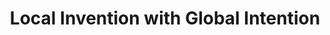 ---
layout: interior
title: Local Invention with Global Intention
speaker: Ed Baker
permalink: ed_baker
image: img/20160916/edBaker.jpg
event: 20160916
video: 84uekn0BW98
favorite: The ICT Pride… It is most boldly reflected in the recent Wichita Flag Movement but it is and always has been all around us… we just have to look for it.
about: Ed Baker is an Associate Professor of Theatre specializing in Technology, Innovation and Management at WSU, a Past Fellow of Entrepreneurship with the Coleman Foundation, Production Manager for Seven Devils Playwrights Conference and an aspiring practitioner of Northern Shaolin Kung Fu. His Research Agenda is rooted in Entrepreneurship and Innovation as guiding principals for the creative worker and artist. Ed is an active member in The Society of American Fight Directors and an advocate for diversity and inclusion in the arts and technology.
twitter: Prof_BakerICT
facebook: 
instagram: 
linkedin: 
google: 
website: bit.ly/2cToxXO
email: carl.baker@wichita.edu
telephone: 
---